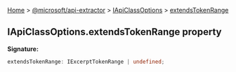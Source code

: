 [Home](./index) &gt; [@microsoft/api-extractor](./api-extractor.md) &gt; [IApiClassOptions](./api-extractor.iapiclassoptions.md) &gt; [extendsTokenRange](./api-extractor.iapiclassoptions.extendstokenrange.md)

## IApiClassOptions.extendsTokenRange property

<b>Signature:</b>

```typescript
extendsTokenRange: IExcerptTokenRange | undefined;
```
